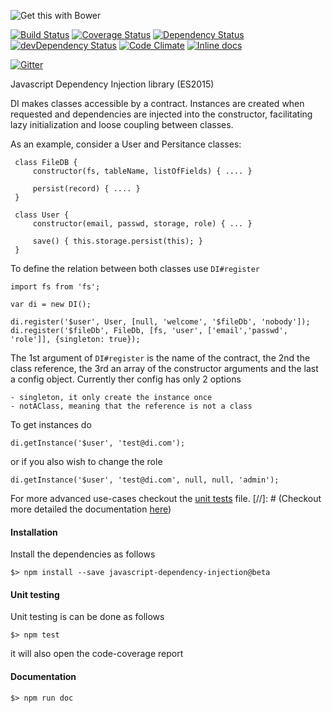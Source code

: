 ![Get this with Bower](https://camo.githubusercontent.com/06c5d22b7908c0c4928071ac314e75c3da29d750/687474703a2f2f62656e7363687761727a2e6769746875622e696f2f626f7765722d6261646765732f62616467654032782e706e67)

[![Build Status][travis-url]][travis-image] [![Coverage Status][coveralls-url]][coveralls-image] [![Dependency Status][depstat-image]][depstat-url] [![devDependency Status][depstat-dev-image]][depstat-dev-url] 
[![Code Climate][code-climate-url]][code-climate-image]
[![Inline docs](http://inch-ci.org/github/scaljeri/javascript-dependency-injection.svg?branch=master&style=flat-square)](http://inch-ci.org/github/scaljeri/javascript-dependency-injection)

[![Gitter](https://badges.gitter.im/Join%20Chat.svg)](https://gitter.im/scaljeri/javascript-dependency-injection?utm_source=badge&utm_medium=badge&utm_campaign=pr-badge)

Javascript Dependency Injection library (ES2015)

 DI makes classes accessible by a contract. Instances are created when requested and 
 dependencies are injected into the constructor, facilitating lazy initialization and 
 loose coupling between classes.
     
 As an example, consider a User and Persitance classes:
 
     class FileDB {
         constructor(fs, tableName, listOfFields) { .... }
         
         persist(record) { .... }
     }
     
     class User {
         constructor(email, passwd, storage, role) { ... }
         
         save() { this.storage.persist(this); }
     }
 
 To define the relation between both classes use `DI#register`
 
    import fs from 'fs';
    
    var di = new DI();
    
    di.register('$user', User, [null, 'welcome', '$fileDb', 'nobody']);
    di.register('$fileDb', FileDb, [fs, 'user', ['email','passwd', 'role']], {singleton: true});
    
The 1st argument of `DI#register` is the name of the contract, the 2nd the class reference, the 3rd an array
of the constructor arguments and the last a config object. Currently ther config has only 2 options

    - singleton, it only create the instance once
    - notAClass, meaning that the reference is not a class
    
To get instances do
          
    di.getInstance('$user', 'test@di.com');
    
or if you also wish to change the role

    di.getInstance('$user', 'test@di.com', null, null, 'admin');

For more advanced use-cases checkout the [unit tests](https://github.com/scaljeri/javascript-dependency-injection/blob/master/test/di.spec.js)
file.
[//]: # (Checkout more detailed the documentation [here](http://scaljeri.github.io/javascript-dependency-injection/classes/DI.html))

#### Installation ####

Install the dependencies as follows

    $> npm install --save javascript-dependency-injection@beta
    
#### Unit testing ####
Unit testing is can be done as follows

    $> npm test
    
it will also open the code-coverage report

#### Documentation ####

    $> npm run doc

[travis-url]: https://travis-ci.org/scaljeri/javascript-dependency-injection.png
[travis-image]: https://travis-ci.org/scaljeri/javascript-dependency-injection

[coveralls-url]: https://coveralls.io/repos/scaljeri/javascript-dependency-injection/badge.svg
[coveralls-image]: https://coveralls.io/r/scaljeri/javascript-dependency-injection

[depstat-url]: https://david-dm.org/scaljeri/javascript-dependency-injection
[depstat-image]: https://david-dm.org/scaljeri/javascript-dependency-injection.svg

[_depstat-dev-url]: https://david-dm.org/scaljeri/javascript-dependency-injection#info=devDependencies
[_depstat-dev-image]: https://david-dm.org/scaljeri/javascript-dependency-injection.svg#info=devDependencies

[depstat-dev-url]: https://david-dm.org/scaljeri/javascript-dependency-injection#info=devDependencies
[depstat-dev-image]: https://david-dm.org/scaljeri/javascript-dependency-injection/dev-status.svg

[code-climate-url]: https://codeclimate.com/github/scaljeri/javascript-dependency-injection/badges/gpa.svg
[code-climate-image]: https://codeclimate.com/github/scaljeri/javascript-dependency-injection
